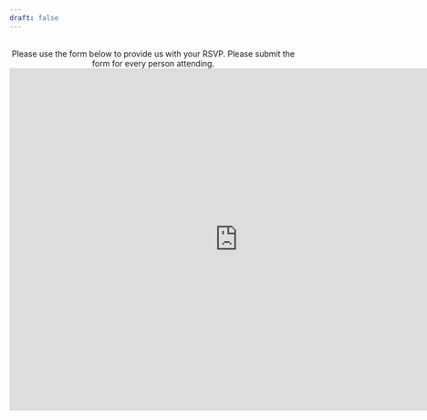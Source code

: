 ```yaml
---
draft: false
---
```


<div style="text-align: center;">
  <br>
  Please use the form below to provide us with your RSVP. Please submit the form for every person attending.
  <br>
  
  <iframe src="https://form.victorianobennett.wedding/www/rsvp/" style="border:0px #ffffff none;" name="myiFrame" scrolling="no" frameborder="1" marginheight="0px" marginwidth="0px" height="600px" width="800px" allowfullscreen></iframe>

</p>
</div>


